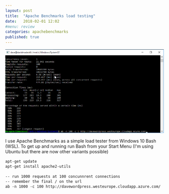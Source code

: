 ```yaml
---
layout: post
title:  "Apache Benchmarks load testing"
date:   2018-02-01 12:02
#menu: review
categories: apachebenchmarks 
published: true 
---
```


![ps](/assets/2018-02-01/bash.png)

I use Apache Benchmarks as a simple load tester from Windows 10 Bash (WSL). To get up and running run Bash from your Start Menu (I'm using Ubuntu but there are now other variants possible)

```
apt-get update
apt-get install apache2-utils

-- run 1000 requests at 100 concunnrent connections
-- remember the final / on the url
ab -n 1000 -c 100 http://davewordpress.westeurope.cloudapp.azure.com/
```